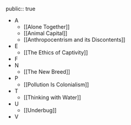 public:: true

- A
	- [[Alone Together]]
	- [[Animal Capital]]
	- [[Anthropocentrism and its Discontents]]
- E
	- [[The Ethics of Captivity]]
- F
- N
	- [[The New Breed]]
- P
	- [[Pollution Is Colonialism]]
- T
	- [[Thinking with Water]]
- U
	- [[Underbug]]
- V